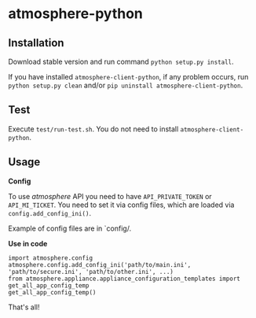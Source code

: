 atmosphere-python
=================

Installation
------------

Download stable version and run command `python setup.py install`.

If you have installed `atmosphere-client-python`, if any problem occurs, run
`python setup.py clean` and/or `pip uninstall atmosphere-client-python`.

Test
----

Execute `test/run-test.sh`. You do not need to install `atmosphere-client-python`.

Usage
-----

**Config**

To use *atmosphere* API you need to have `API_PRIVATE_TOKEN` or `API_MI_TICKET`.
You need to set it via config files, which are loaded via `config.add_config_ini()`.

Example of config files are in `config/.

**Use in code**

    import atmosphere.config
    atmosphere.config.add_config_ini('path/to/main.ini', 'path/to/secure.ini', 'path/to/other.ini', ...)
    from atmosphere.appliance.appliance_configuration_templates import get_all_app_config_temp
    get_all_app_config_temp()

That's all!